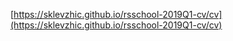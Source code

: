 [https://sklevzhic.github.io/rsschool-2019Q1-cv/cv](https://sklevzhic.github.io/rsschool-2019Q1-cv/cv)